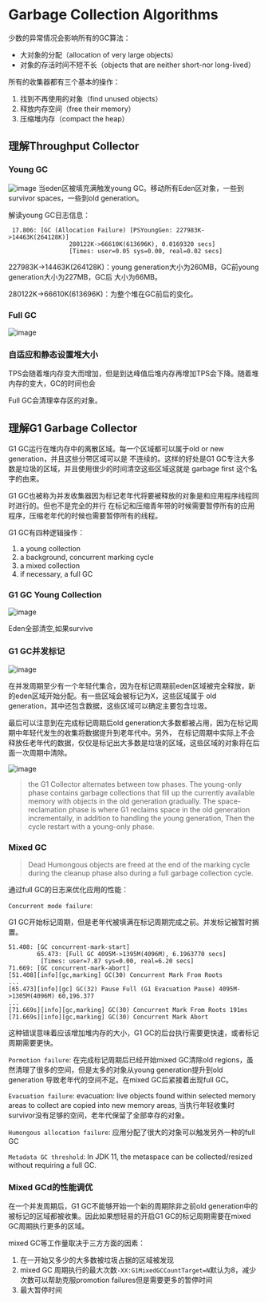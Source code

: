 # Garbage Collection Algorithms
少数的异常情况会影响所有的GC算法：
* 大对象的分配（allocation of very large objects）
* 对象的存活时间不短不长（objects that are neither short-nor long-lived）

所有的收集器都有三个基本的操作：
1. 找到不再使用的对象（find unused objects）
2. 释放内存空间（free their memory）
3. 压缩堆内存（compact the heap）

## 理解Throughput Collector
### Young GC
![image](../../img/artcle/a_throughput_gc_young_collection.png)
当eden区被填充满触发young GC。移动所有Eden区对象，一些到survivor spaces，一些到old generation。

解读young GC日志信息：
```text
 17.806: [GC (Allocation Failure) [PSYoungGen: 227983K->14463K(264128K)]
                 280122K->66610K(613696K), 0.0169320 secs]
                 [Times: user=0.05 sys=0.00, real=0.02 secs]
```
227983K->14463K(264128K)：young generation大小为260MB，GC前young generation大小为227MB，GC后
大小为66MB。

280122K->66610K(613696K)：为整个堆在GC前后的变化。

### Full GC
![image](../../img/artcle/a_throughput_full_gc.png)

### 自适应和静态设置堆大小
TPS会随着堆内存变大而增加，但是到达峰值后堆内存再增加TPS会下降。随着堆内存的变大，GC的时间也会

Full GC会清理幸存区的对象。
## 理解G1 Garbage Collector
G1 GC运行在堆内存中的离散区域。每一个区域都可以属于old or new generation，并且这些分带区域可以是
不连续的。这样的好处是G1 GC专注大多数是垃圾的区域，并且使用很少的时间清空这些区域这就是 garbage first
这个名字的由来。

G1 GC也被称为并发收集器因为标记老年代将要被释放的对象是和应用程序线程同时进行的。但也不是完全的并行
在标记和压缩青年带的时候需要暂停所有的应用程序，压缩老年代的时候也需要暂停所有的线程。

G1 GC有四种逻辑操作：
1. a young collection
2. a background, concurrent marking cycle
3. a mixed collection
4. if necessary, a full GC

### G1 GC Young Collection

![image](../../img/artcle/g1_young_gc.png)

Eden全部清空,如果survive

### G1 GC并发标记
![image](../../img/artcle/g1_gc_marking.png)

在并发周期至少有一个年轻代集合，因为在标记周期前eden区域被完全释放，新的eden区域开始分配。有一些区域会被标记为X，这些区域属于
old generation，其中还包含数据，这些区域可以确定主要包含垃圾。

最后可以注意到在完成标记周期后old generation大多数都被占用，因为在标记周期中年轻代发生的收集将数据提升到老年代中。另外，
在标记周期中实际上不会释放任老年代的数据，仅仅是标记出大多数是垃圾的区域，这些区域的对象将在后面一次周期中清除。

![image](../../img/artcle/marking_cycle.png)
> the G1 Collector alternates between tow phases. The young-only phase contains garbage collections that fill
> up the currently available memory with objects in the old generation gradually. The space-reclamation phase is where
> G1 reclaims space in the old generation incrementally, in addition to handling the young generation, Then the cycle
> restart with a young-only phase.

### Mixed GC
>Dead Humongous objects are freed at the end of the marking cycle during the cleanup phase also during
a full garbage collection cycle.

通过full GC的日志来优化应用的性能：

`Concurrent mode failure`:

G1 GC开始标记周期，但是老年代被填满在标记周期完成之前。并发标记被暂时搁置。
```text
51.408: [GC concurrent-mark-start]
        65.473: [Full GC 4095M->1395M(4096M), 6.1963770 secs]
         [Times: user=7.87 sys=0.00, real=6.20 secs]
71.669: [GC concurrent-mark-abort]
[51.408][info][gc,marking] GC(30) Concurrent Mark From Roots
...
[65.473][info][gc] GC(32) Pause Full (G1 Evacuation Pause) 4095M->1305M(4096M) 60,196.377
...
[71.669s][info][gc,marking] GC(30) Concurrent Mark From Roots 191ms
[71.669s][info][gc,marking] GC(30) Concurrent Mark Abort
```
这种错误意味着应该增加堆内存的大小，G1 GC的后台执行需要更快速，或者标记周期需要更快。

`Pormotion failure`:
在完成标记周期后已经开始mixed GC清除old regions，虽然清理了很多的空间，但是太多的对象从young generation提升到old generation
导致老年代的空间不足。在mixed GC后紧接着出现full GC。

`Evacuation failure`:
evacuation: live objects found within selected memory areas to collect are copied into new memory areas,
当执行年轻收集时survivor没有足够的空间，老年代保留了全部幸存的对象。

`Humongous allocation failure`:
应用分配了很大的对象可以触发另外一种的full GC

`Metadata GC threshold`:
In JDK 11, the metaspace can be collected/resized without requiring a full GC.

### Mixed GCd的性能调优

在一个并发周期后，G1 GC不能够开始一个新的周期除非之前old generation中的被标记的区域都被收集。因此如果想轻易的开启G1 GC的标记周期需要在mixed
GC周期执行更多的区域。

mixed GC等工作量取决于三方方面的因素：
1. 在一开始又多少的大多数被垃圾占据的区域被发现
2. mixed GC 周期执行的最大次数`-XX:G1MixedGCCountTarget=N`默认为8，减少次数可以帮助克服promotion failures但是需要更多的暂停时间
3. 最大暂停时间






